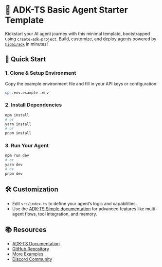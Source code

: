 # 🤖 ADK-TS Basic Agent Starter Template

Kickstart your AI agent journey with this minimal template, bootstrapped using [`create-adk-project`](https://www.npmjs.com/package/create-adk-project). Build, customize, and deploy agents powered by [`@iqai/adk`](https://adk.iqai.com) in minutes!

## 🚀 Quick Start

### 1. Clone & Setup Environment

Copy the example environment file and fill in your API keys or configuration:

```bash
cp .env.example .env
```

### 2. Install Dependencies

```bash
npm install
# or
yarn install
# or
pnpm install
```

### 3. Run Your Agent

```bash
npm run dev
# or
yarn dev
# or
pnpm dev
```

## 🛠️ Customization

- Edit `src/index.ts` to define your agent’s logic and capabilities.
- Use the [ADK-TS Simple documentation](https://adk.iqai.com) for advanced features like multi-agent flows, tool integration, and memory.

## 📚 Resources

- [ADK-TS Documentation](https://adk.iqai.com/docs/framework)
- [GitHub Repository](https://github.com/IQAIcom/adk-ts)
- [More Examples](https://github.com/IQAIcom/adk-ts/tree/main/apps/examples)
- [Discord Community](https://discord.com/invite/x9EWvTcPXt)
